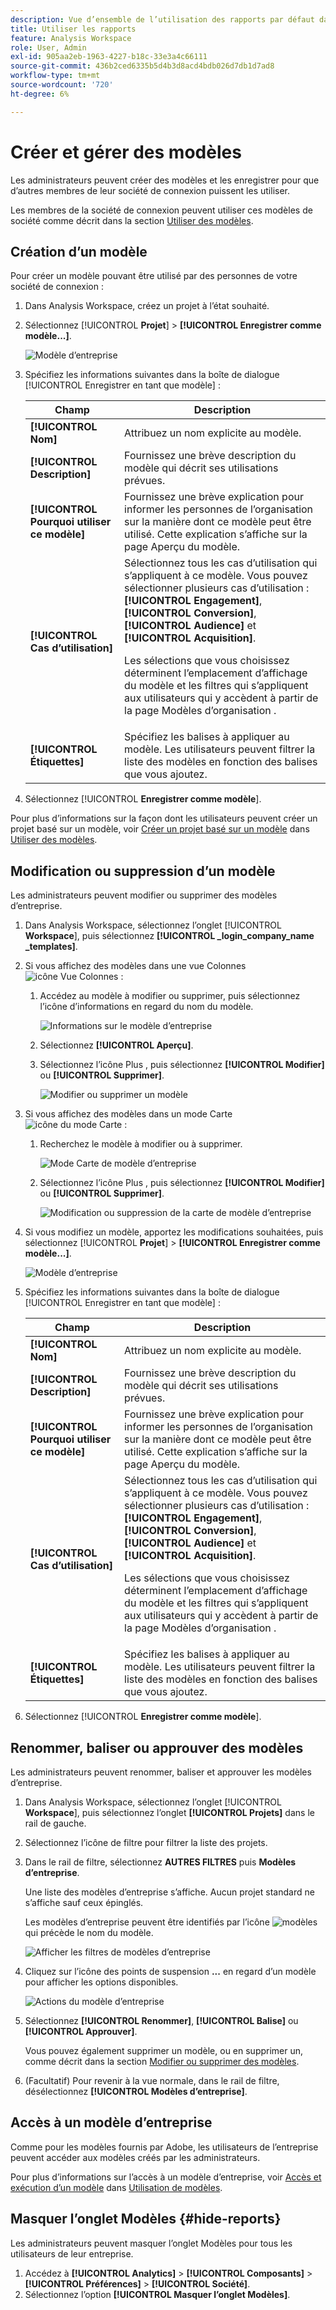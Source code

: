 ```yaml
---
description: Vue d’ensemble de l’utilisation des rapports par défaut dans Analysis Workspace.
title: Utiliser les rapports
feature: Analysis Workspace
role: User, Admin
exl-id: 905aa2eb-1963-4227-b18c-33e3a4c66111
source-git-commit: 436b2ced6335b5d4b3d8acd4bdb026d7db1d7ad8
workflow-type: tm+mt
source-wordcount: '720'
ht-degree: 6%

---
```


# Créer et gérer des modèles

Les administrateurs peuvent créer des modèles et les enregistrer pour que d’autres membres de leur société de connexion puissent les utiliser.

Les membres de la société de connexion peuvent utiliser ces modèles de société comme décrit dans la section [Utiliser des modèles](/help/analyze/analysis-workspace/templates/use-templates.md).

## Création d’un modèle

Pour créer un modèle pouvant être utilisé par des personnes de votre société de connexion :

1. Dans Analysis Workspace, créez un projet à l’état souhaité.

1. Sélectionnez [!UICONTROL **Projet**] > **[!UICONTROL Enregistrer comme modèle...]**.

   ![Modèle d’entreprise](assets/company-template-save.png)

1. Spécifiez les informations suivantes dans la boîte de dialogue [!UICONTROL Enregistrer en tant que modèle] :

   | Champ | Description |
   |---------|----------|
   | **[!UICONTROL Nom]** | Attribuez un nom explicite au modèle. |
   | **[!UICONTROL Description]** | Fournissez une brève description du modèle qui décrit ses utilisations prévues. |
   | **[!UICONTROL Pourquoi utiliser ce modèle]** | Fournissez une brève explication pour informer les personnes de l’organisation sur la manière dont ce modèle peut être utilisé. Cette explication s’affiche sur la page Aperçu du modèle. |
   | **[!UICONTROL Cas d’utilisation]** | Sélectionnez tous les cas d’utilisation qui s’appliquent à ce modèle. Vous pouvez sélectionner plusieurs cas d’utilisation : **[!UICONTROL Engagement]**, **[!UICONTROL Conversion]**, **[!UICONTROL Audience]** et **[!UICONTROL Acquisition]**. <p>Les sélections que vous choisissez déterminent l’emplacement d’affichage du modèle et les filtres qui s’appliquent aux utilisateurs qui y accèdent à partir de la page Modèles d’organisation .</p> |
   | **[!UICONTROL Étiquettes]** | Spécifiez les balises à appliquer au modèle. Les utilisateurs peuvent filtrer la liste des modèles en fonction des balises que vous ajoutez. |

1. Sélectionnez [!UICONTROL **Enregistrer comme modèle**].

Pour plus d’informations sur la façon dont les utilisateurs peuvent créer un projet basé sur un modèle, voir [Créer un projet basé sur un modèle](/help/analyze/analysis-workspace/templates/use-templates.md#create-a-project-based-on-a-template) dans [Utiliser des modèles](/help/analyze/analysis-workspace/templates/use-templates.md).

## Modification ou suppression d’un modèle

Les administrateurs peuvent modifier ou supprimer des modèles d’entreprise.

1. Dans Analysis Workspace, sélectionnez l’onglet [!UICONTROL **Workspace**], puis sélectionnez **[!UICONTROL _login_company_name _templates]**.

1. Si vous affichez des modèles dans une vue Colonnes ![icône Vue Colonnes](assets/column-view-icon.png) :

   1. Accédez au modèle à modifier ou supprimer, puis sélectionnez l’icône d’informations en regard du nom du modèle.

      ![Informations sur le modèle d’entreprise](assets/company-template-info.png)

   1. Sélectionnez **[!UICONTROL Aperçu]**.

   1. Sélectionnez l’icône Plus , puis sélectionnez **[!UICONTROL Modifier]** ou **[!UICONTROL Supprimer]**.

      ![Modifier ou supprimer un modèle](assets/company-template-edit-delete.png)

1. Si vous affichez des modèles dans un mode Carte ![icône du mode Carte](assets/card-view-icon.png) :

   1. Recherchez le modèle à modifier ou à supprimer.

      ![Mode Carte de modèle d’entreprise](assets/company-template-cards.png)

   1. Sélectionnez l’icône Plus , puis sélectionnez **[!UICONTROL Modifier]** ou **[!UICONTROL Supprimer]**.

      ![Modification ou suppression de la carte de modèle d’entreprise](assets/company-template-card-edit-delete.png)

1. Si vous modifiez un modèle, apportez les modifications souhaitées, puis sélectionnez [!UICONTROL **Projet**] > **[!UICONTROL Enregistrer comme modèle...]**.

   ![Modèle d’entreprise](assets/company-template-save.png)

1. Spécifiez les informations suivantes dans la boîte de dialogue [!UICONTROL Enregistrer en tant que modèle] :

   | Champ | Description |
   |---------|----------|
   | **[!UICONTROL Nom]** | Attribuez un nom explicite au modèle. |
   | **[!UICONTROL Description]** | Fournissez une brève description du modèle qui décrit ses utilisations prévues. |
   | **[!UICONTROL Pourquoi utiliser ce modèle]** | Fournissez une brève explication pour informer les personnes de l’organisation sur la manière dont ce modèle peut être utilisé. Cette explication s’affiche sur la page Aperçu du modèle. |
   | **[!UICONTROL Cas d’utilisation]** | Sélectionnez tous les cas d’utilisation qui s’appliquent à ce modèle. Vous pouvez sélectionner plusieurs cas d’utilisation : **[!UICONTROL Engagement]**, **[!UICONTROL Conversion]**, **[!UICONTROL Audience]** et **[!UICONTROL Acquisition]**. <p>Les sélections que vous choisissez déterminent l’emplacement d’affichage du modèle et les filtres qui s’appliquent aux utilisateurs qui y accèdent à partir de la page Modèles d’organisation .</p> |
   | **[!UICONTROL Étiquettes]** | Spécifiez les balises à appliquer au modèle. Les utilisateurs peuvent filtrer la liste des modèles en fonction des balises que vous ajoutez. |

1. Sélectionnez [!UICONTROL **Enregistrer comme modèle**].

## Renommer, baliser ou approuver des modèles

Les administrateurs peuvent renommer, baliser et approuver les modèles d’entreprise.

1. Dans Analysis Workspace, sélectionnez l’onglet [!UICONTROL **Workspace**], puis sélectionnez l’onglet **[!UICONTROL Projets]** dans le rail de gauche.

1. Sélectionnez l’icône de filtre pour filtrer la liste des projets.

1. Dans le rail de filtre, sélectionnez **AUTRES FILTRES** puis **Modèles d’entreprise**.

   Une liste des modèles d’entreprise s’affiche. Aucun projet standard ne s’affiche sauf ceux épinglés.

   Les modèles d’entreprise peuvent être identifiés par l’icône ![modèles](https://spectrum.adobe.com/static/icons/workflow_18/Smock_FileTemplate_18_N.svg) qui précède le nom du modèle.

   ![Afficher les filtres de modèles d’entreprise](assets/company-templates-filter.png)

1. Cliquez sur l’icône des points de suspension **...** en regard d’un modèle pour afficher les options disponibles.

   ![Actions du modèle d’entreprise](assets/company-templates-actions.png)

1. Sélectionnez **[!UICONTROL Renommer]**, **[!UICONTROL Balise]** ou **[!UICONTROL Approuver]**.

   Vous pouvez également supprimer un modèle, ou en supprimer un, comme décrit dans la section [Modifier ou supprimer des modèles](#edit-or-delete-templates).

1. (Facultatif) Pour revenir à la vue normale, dans le rail de filtre, désélectionnez **[!UICONTROL Modèles d’entreprise]**.

## Accès à un modèle d’entreprise

Comme pour les modèles fournis par Adobe, les utilisateurs de l’entreprise peuvent accéder aux modèles créés par les administrateurs.

Pour plus d’informations sur l’accès à un modèle d’entreprise, voir [Accès et exécution d’un modèle](/help/analyze/analysis-workspace/templates/use-templates.md#access-and-run-a-template) dans [Utilisation de modèles](/help/analyze/analysis-workspace/templates/use-templates.md).

## Masquer l’onglet Modèles {#hide-reports}

Les administrateurs peuvent masquer l’onglet Modèles pour tous les utilisateurs de leur entreprise.

1. Accédez à **[!UICONTROL Analytics]** > **[!UICONTROL Composants]** > **[!UICONTROL Préférences]** > **[!UICONTROL Société]**.
1. Sélectionnez l’option **[!UICONTROL Masquer l’onglet Modèles]**.
